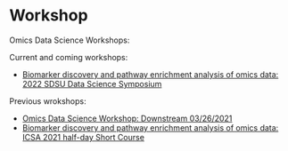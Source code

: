 # Workshop
Omics Data Science Workshops:

Current and coming workshops:
* [Biomarker discovery and pathway enrichment analysis of omics data: 2022 SDSU Data Science Symposium](https://github.com/omicsEye/Workshop/wiki/SDSU2022)

Previous wrokshops:
* [Omics Data Science Workshop: Downstream 03/26/2021](https://github.com/omicsEye/Workshop/wiki/ODS2021)
* [Biomarker discovery and pathway enrichment analysis of omics data:  ICSA 2021 half-day Short Course](https://github.com/omicsEye/Workshop/wiki/ICSA2021)
